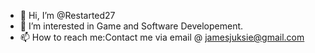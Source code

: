 - 👋 Hi, I’m @Restarted27
- 👀 I’m interested in Game and Software Developement.
- 📫 How to reach me:Contact me via email @ jamesjuksie@gmail.com

<!---
Restarted27/Restarted27 is a ✨ special ✨ repository because its `README.md` (this file) appears on your GitHub profile.
You can click the Preview link to take a look at your changes.

- 🌱 I’m currently learning ...
- 💞️ I’m looking to collaborate on ...
--->
